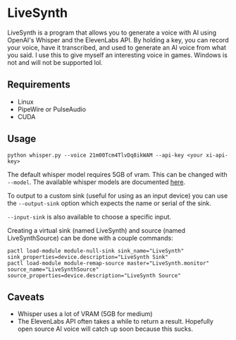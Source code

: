 # LiveSynth
LiveSynth is a program that allows you to generate a voice with AI using OpenAI's Whisper and the ElevenLabs API. By holding a key, you can record your voice, have it transcribed, and used to generate an AI voice from what you said. I use this to give myself an interesting voice in games. Windows is not and will not be supported lol.

## Requirements
- Linux
- PipeWire or PulseAudio
- CUDA

## Usage

`python whisper.py --voice 21m00Tcm4TlvDq8ikWAM --api-key <your xi-api-key>`

The default whisper model requires 5GB of vram. This can be changed with `--model`. The available whisper models are documented [here](https://github.com/openai/whisper#available-models-and-languages).

To output to a custom sink (useful for using as an input device) you can use the `--output-sink` option which expects the name or serial of the sink.

`--input-sink` is also available to choose a specific input.

Creating a virtual sink (named LiveSynth) and source (named LiveSynthSource) can be done with a couple commands:
```
pactl load-module module-null-sink sink_name="LiveSynth" sink_properties=device.description="LiveSynth Sink"
pactl load-module module-remap-source master="LiveSynth.monitor" source_name="LiveSynthSource" source_properties=device.description="LiveSynth Source"
```

## Caveats
- Whisper uses a lot of VRAM (5GB for medium)
- The ElevenLabs API often takes a while to return a result. Hopefully open source AI voice will catch up soon because this sucks.
